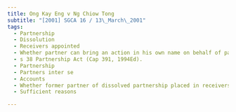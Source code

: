 ```yaml
---
title: Ong Kay Eng v Ng Chiow Tong 
subtitle: "[2001] SGCA 16 / 13\_March\_2001"
tags:
  - Partnership
  - Dissolution
  - Receivers appointed
  - Whether partner can bring an action in his own name on behalf of partnership under receivership
  - s 38 Partnership Act (Cap 391, 1994Ed).
  - Partnership
  - Partners inter se
  - Accounts
  - Whether former partner of dissolved partnership placed in receivership can seek order for account
  - Sufficient reasons

---
```


